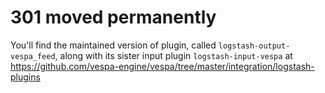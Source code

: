 # 301 moved permanently

You'll find the maintained version of plugin, called `logstash-output-vespa_feed`, along with its sister input plugin `logstash-input-vespa` at https://github.com/vespa-engine/vespa/tree/master/integration/logstash-plugins
